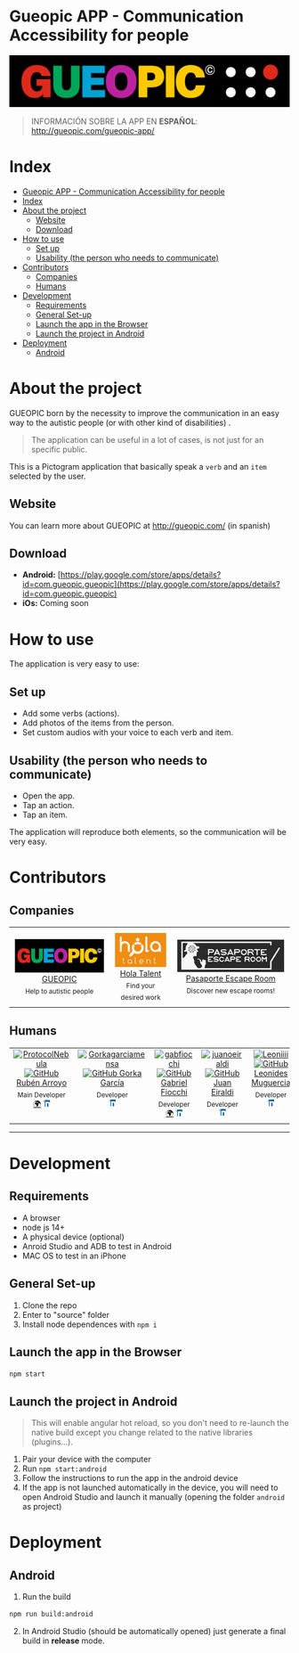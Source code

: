 # Gueopic APP - Communication Accessibility for people

![GUEOPIC Logo](readme-assets/header.jpeg)

> INFORMACIÓN SOBRE LA APP EN **ESPAÑOL**: http://gueopic.com/gueopic-app/

# Index

- [Gueopic APP - Communication Accessibility for people](#gueopic-app---communication-accessibility-for-people)
- [Index](#index)
- [About the project](#about-the-project)
  - [Website](#website)
  - [Download](#download)
- [How to use](#how-to-use)
  - [Set up](#set-up)
  - [Usability (the person who needs to communicate)](#usability-the-person-who-needs-to-communicate)
- [Contributors](#contributors)
  - [Companies](#companies)
  - [Humans](#humans)
- [Development](#development)
  - [Requirements](#requirements)
  - [General Set-up](#general-set-up)
  - [Launch the app in the Browser](#launch-the-app-in-the-browser)
  - [Launch the project in Android](#launch-the-project-in-android)
- [Deployment](#deployment)
  - [Android](#android)

# About the project

GUEOPIC born by the necessity to improve the communication in an easy way to the autistic people (or with other kind of disabilities) .

> The application can be useful in a lot of cases, is not just for an specific public.

This is a Pictogram application that basically speak a `verb` and an `item` selected by the user.

## Website

You can learn more about GUEOPIC at http://gueopic.com/ (in spanish)

## Download

- **Android:** [https://play.google.com/store/apps/details?id=com.gueopic.gueopic](https://play.google.com/store/apps/details?id=com.gueopic.gueopic)
- **iOs:** Coming soon

# How to use

The application is very easy to use:

## Set up

- Add some verbs (actions).
- Add photos of the items from the person.
- Set custom audios with your voice to each verb and item.

## Usability (the person who needs to communicate)

- Open the app.
- Tap an action.
- Tap an item.

The application will reproduce both elements, so the communication will be very easy.

# Contributors

## Companies

<!-- markdownlint-disable -->
<table>
  <tr>
    <td align="center" valign="middle" style="padding: 10px;">
      <a href="http://gueopic.com/" target="_blank">
        <img src="readme-assets/sponsors/gueopic.jpeg" alt="HolaTalent"><br />
        GUEOPIC <br>
      </a>
      <sub>Help to autistic people</sub>
    </td>
    <td align="center" valign="middle" style="padding: 10px;">
      <a href="https://holatalent.com" target="_blank">
        <img src="readme-assets/sponsors/hola_talent.jpg" alt="HolaTalent"><br />
        Hola Talent <br>
      </a>
      <sub>Find your desired work</sub>
    </td>
    <td align="center" valign="middle" style="padding: 10px;">
      <a href="https://pasaporteescaperoom.com/" target="_blank">
        <img src="readme-assets/sponsors/pasaporte_escape_room.jpg" alt="PasaporteEscapeRoom"><br />
        Pasaporte Escape Room <br>
      </a>
      <sub>Discover new escape rooms!</sub>
    </td>
  </tr>
</table>

## Humans

<!-- markdownlint-disable -->
<table>
  <tr>
    <td align="center" valign="top">
      <a href="https://github.com/ProtocolNebula" target="_blank">
        <img src="https://avatars.githubusercontent.com/u/3286840?v=4" alt="ProtocolNebula" width="100" height="100"><br />
        <img src="https://github.githubassets.com/favicons/favicon.png" alt="GitHub" width="15"> Rubén Arroyo <br>
      </a>
      <sub>Main Developer</sub><br>
      <a href="https://racs.es" target="_blank" title="racs.es">🌍</a>
      <a href="https://www.linkedin.com/in/ruben-arroyo-ceruelo/">
        <img src="readme-assets/icon_linkedin.jpeg" alt="LinkedIn" width="12">
      </a>
    </td>
    <td align="center" valign="top">
      <a href="https://github.com/Gorkagarciamensa" target="_blank">
        <img src="https://avatars.githubusercontent.com/u/56064972?v=4" alt="Gorkagarciamensa" width="100" height="100"><br />
        <img src="https://github.githubassets.com/favicons/favicon.png" alt="GitHub" width="15"> Gorka García <br>
      </a>
      <sub>Developer</sub><br>
      <a href="https://www.linkedin.com/in/gorkagarciamensa/">
        <img src="readme-assets/icon_linkedin.jpeg" alt="LinkedIn" width="12">
      </a>
    </td>
    <td align="center" valign="top">
      <a href="https://github.com/gabfiocchi" target="_blank">
        <img src="https://avatars.githubusercontent.com/u/9122190?v=4" alt="gabfiocchi" width="100" height="100"><br />
        <img src="https://github.githubassets.com/favicons/favicon.png" alt="GitHub" width="15"> Gabriel Fiocchi <br>
      </a>
      <sub>Developer</sub><br>
      <a href="https://gabfiocchi.com" target="_blank" title="gabfiocchi.com">🌍</a> 
      <a href="https://www.linkedin.com/in/gabfiocchi">
        <img src="readme-assets/icon_linkedin.jpeg" alt="LinkedIn" width="12">
      </a>
    </td>
    <td align="center" valign="top">
      <a href="https://github.com/juanoeiraldi" target="_blank">
        <img src="https://avatars.githubusercontent.com/u/72230349?v=4" alt="juanoeiraldi" width="100" height="100"><br />
        <img src="https://github.githubassets.com/favicons/favicon.png" alt="GitHub" width="15"> Juan Eiraldi <br>
      </a>
      <sub>Developer</sub><br>
      <a href="http://linkedin.com/in/juan-eiraldi-8268221b6">
        <img src="readme-assets/icon_linkedin.jpeg" alt="LinkedIn" width="12">
      </a>
    </td>
    <td align="center" valign="top">
      <a href="https://github.com/Leoniiii" target="_blank">
        <img src="https://avatars.githubusercontent.com/u/54798485?v=4" alt="Leoniiii" width="100" height="100"><br />
        <img src="https://github.githubassets.com/favicons/favicon.png" alt="GitHub" width="15"> Leonides Muguercia <br>
      </a>
      <sub>Developer</sub><br>
      <a href="https://www.linkedin.com/in/leonimug/">
        <img src="readme-assets/icon_linkedin.jpeg" alt="LinkedIn" width="12">
      </a>
    </td>
  </tr>
</table>
<!-- markdownlint-restore -->

<!--
<a href="https://github.com/gueopic/app/graphs/contributors">
  <img src="https://contrib.rocks/image?repo=gueopic/app" />
</a>

Made with [contrib.rocks](https://contrib.rocks). -->

---

# Development

## Requirements

- A browser
- node js 14+
- A physical device (optional)
- Anroid Studio and ADB to test in Android
- MAC OS to test in an iPhone

## General Set-up

1. Clone the repo
2. Enter to "source" folder
3. Install node dependences with `npm i`

## Launch the app in the Browser

```bash
npm start
```

## Launch the project in Android

> This will enable angular hot reload, so you don't need to re-launch the native build except you change related to the native libraries (plugins...).

1. Pair your device with the computer
2. Run `npm start:android`
3. Follow the instructions to run the app in the android device
4. If the app is not launched automatically in the device, you will need to open Android Studio and launch it manually (opening the folder `android` as project)

# Deployment

## Android

1. Run the build

```bash
npm run build:android
```

2. In Android Studio (should be automatically opened) just generate a final build in **release** mode.
